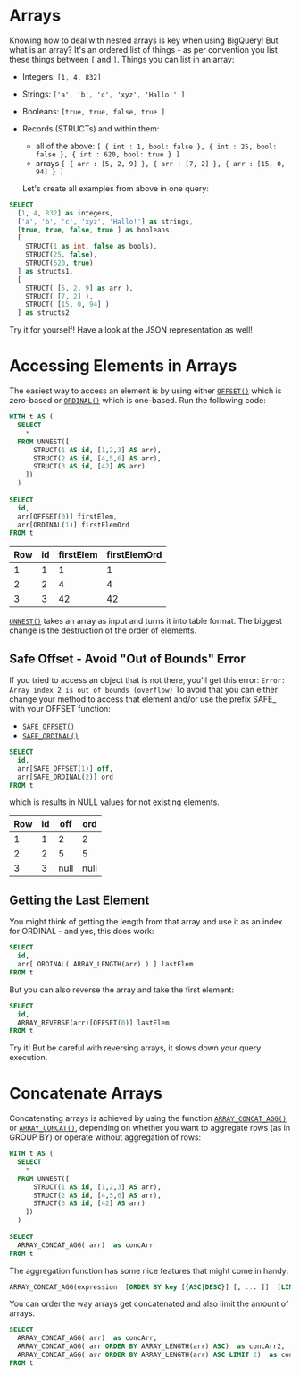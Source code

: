 # Arrays

Knowing how to deal with nested arrays is key when using BigQuery! But what is an array?
It's an ordered list of things - as per convention you list these things between `[` and `]`.
Things you can list in an array:
- Integers: `[1, 4, 832]`
- Strings: `['a', 'b', 'c', 'xyz', 'Hallo!' ]`
- Booleans: `[true, true, false, true ]`
- Records (STRUCTs) and within them:
  - all of the above: `[ { int : 1, bool: false }, { int : 25, bool: false }, { int : 620, bool: true } ]`
  - arrays `[ { arr : [5, 2, 9] }, { arr : [7, 2] }, { arr : [15, 0, 94] } ]`
  
  Let's create all examples from above in one query:

```sql
SELECT
  [1, 4, 832] as integers,
  ['a', 'b', 'c', 'xyz', 'Hallo!'] as strings,
  [true, true, false, true ] as booleans,
  [
    STRUCT(1 as int, false as bools), 
    STRUCT(25, false), 
    STRUCT(620, true) 
  ] as structs1,
  [
    STRUCT( [5, 2, 9] as arr ), 
    STRUCT( [7, 2] ), 
    STRUCT( [15, 0, 94] ) 
  ] as structs2
```
Try it for yourself! Have a look at the JSON representation as well!

# Accessing Elements in Arrays

The easiest way to access an element is by using either [`OFFSET()`](https://cloud.google.com/bigquery/docs/reference/standard-sql/functions-and-operators#offset-and-ordinal) which is zero-based or [`ORDINAL()`](https://cloud.google.com/bigquery/docs/reference/standard-sql/functions-and-operators#offset-and-ordinal) which is one-based.
Run the following code:
```sql
WITH t AS (
  SELECT
    *
  FROM UNNEST([
      STRUCT(1 AS id, [1,2,3] AS arr),
      STRUCT(2 AS id, [4,5,6] AS arr),
      STRUCT(3 AS id, [42] AS arr)
    ])
  )
   
SELECT
  id,
  arr[OFFSET(0)] firstElem,
  arr[ORDINAL(1)] firstElemOrd
FROM t
```

Row | id | firstElem | firstElemOrd
--- | -- | --------- | -------
1 | 1 | 1  | 1
2 | 2 | 4  | 4
3 | 3 | 42 | 42

[`UNNEST()`](https://cloud.google.com/bigquery/docs/reference/standard-sql/query-syntax#unnest)  takes an array as input and turns it into table format. The biggest change is the destruction of the order of elements.

## Safe Offset - Avoid "Out of Bounds" Error
If you tried to access an object that is not there, you'll get this error: `Error: Array index 2 is out of bounds (overflow)`
To avoid that you can either change your method to access that element and/or use the prefix SAFE_ with your OFFSET function:
- [`SAFE_OFFSET()`](https://cloud.google.com/bigquery/docs/reference/standard-sql/functions-and-operators#safe_offset-and-safe_ordinal)
- [`SAFE_ORDINAL()`](https://cloud.google.com/bigquery/docs/reference/standard-sql/functions-and-operators#safe_offset-and-safe_ordinal)
```sql
SELECT
  id,
  arr[SAFE_OFFSET(1)] off,
  arr[SAFE_ORDINAL(2)] ord
FROM t
```
which is results in NULL values for not existing elements.

Row | id | off | ord
--- | -- | --------- | -------
1 | 1 | 2  | 2
2 | 2 | 5  | 5
3 | 3 | null | null

## Getting the Last Element
You might think of getting the length from that array and use it as an index for ORDINAL - and yes, this does work:
```sql
SELECT
  id,
  arr[ ORDINAL( ARRAY_LENGTH(arr) ) ] lastElem
FROM t
```
But you can also reverse the array and take the first element:
```sql
SELECT
  id,
  ARRAY_REVERSE(arr)[OFFSET(0)] lastElem
FROM t
```
Try it!
But be careful with reversing arrays, it slows down your query execution.

# Concatenate Arrays

Concatenating arrays is achieved by using the function [`ARRAY_CONCAT_AGG()`](https://cloud.google.com/bigquery/docs/reference/standard-sql/functions-and-operators#array_concat_agg) or [`ARRAY_CONCAT()`](https://cloud.google.com/bigquery/docs/reference/standard-sql/functions-and-operators#array_concat), depending on whether you want to aggregate rows (as in GROUP BY) or operate without aggregation of rows:
```sql
WITH t AS (
  SELECT
    *
  FROM UNNEST([
      STRUCT(1 AS id, [1,2,3] AS arr),
      STRUCT(2 AS id, [4,5,6] AS arr),
      STRUCT(3 AS id, [42] AS arr)
    ])
  )
   
SELECT
  ARRAY_CONCAT_AGG( arr)  as concArr
FROM t
```
The aggregation function has some nice features that might come in handy:
```sql
ARRAY_CONCAT_AGG(expression  [ORDER BY key [{ASC|DESC}] [, ... ]]  [LIMIT n])
```
You can order the way arrays get concatenated and also limit the amount of arrays.
```sql
SELECT
  ARRAY_CONCAT_AGG( arr)  as concArr,
  ARRAY_CONCAT_AGG( arr ORDER BY ARRAY_LENGTH(arr) ASC)  as concArr2,
  ARRAY_CONCAT_AGG( arr ORDER BY ARRAY_LENGTH(arr) ASC LIMIT 2)  as concArr2_2
FROM t
```
